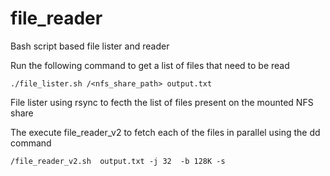 # file_reader
Bash script based file lister and reader

Run the following command to get a list of files that need to be read
```
./file_lister.sh /<nfs_share_path> output.txt
```
File lister using rsync to fecth the list of files present on the mounted NFS share

The execute file_reader_v2 to fetch each of the files in parallel using the dd command 

```
/file_reader_v2.sh  output.txt -j 32  -b 128K -s
```
